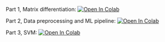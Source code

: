 Part 1, Matrix differentiation:
[![Open In Colab](https://colab.research.google.com/assets/colab-badge.svg)](https://colab.research.google.com/github/girafe-ai/ml-mipt/blob/21f_basic/homeworks_basic/Lab1_ML_pipeline_and_SVM/Lab1_part1_differentiation.ipynb)

Part 2, Data preprocessing and ML pipeline:
[![Open In Colab](https://colab.research.google.com/assets/colab-badge.svg)](https://colab.research.google.com/github/girafe-ai/ml-mipt/blob/21f_basic/homeworks_basic/Lab1_ML_pipeline_and_SVM/Lab1_part2_ml_pipeline.ipynb)

Part 3, SVM:
[![Open In Colab](https://colab.research.google.com/assets/colab-badge.svg)](https://colab.research.google.com/github/girafe-ai/ml-mipt/blob/21f_basic/homeworks_basic/Lab1_ML_pipeline_and_SVM/Lab1_part3_SVM.ipynb)

